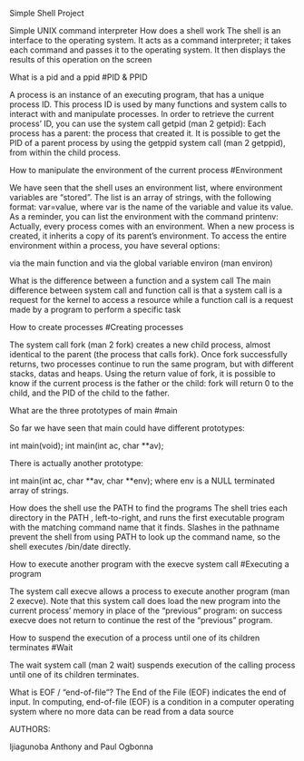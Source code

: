 Simple Shell Project

Simple UNIX command interpreter
How does a shell work
The shell is an interface to the operating system. It acts as a command interpreter; it takes each command and passes it to the operating system. It then displays the results of this operation on the screen

What is a pid and a ppid
#PID & PPID

A process is an instance of an executing program, that has a unique process ID. This process ID is used by many functions and system calls to interact with and manipulate processes. In order to retrieve the current process’ ID, you can use the system call getpid (man 2 getpid): Each process has a parent: the process that created it. It is possible to get the PID of a parent process by using the getppid system call (man 2 getppid), from within the child process.

How to manipulate the environment of the current process
#Environment

We have seen that the shell uses an environment list, where environment variables are “stored”. The list is an array of strings, with the following format: var=value, where var is the name of the variable and value its value. As a reminder, you can list the environment with the command printenv: Actually, every process comes with an environment. When a new process is created, it inherits a copy of its parent’s environment. To access the entire environment within a process, you have several options:

via the main function and via the global variable environ (man environ)

What is the difference between a function and a system call
The main difference between system call and function call is that a system call is a request for the kernel to access a resource while a function call is a request made by a program to perform a specific task

How to create processes
#Creating processes

The system call fork (man 2 fork) creates a new child process, almost identical to the parent (the process that calls fork). Once fork successfully returns, two processes continue to run the same program, but with different stacks, datas and heaps. Using the return value of fork, it is possible to know if the current process is the father or the child: fork will return 0 to the child, and the PID of the child to the father.

What are the three prototypes of main
#main

So far we have seen that main could have different prototypes:

int main(void); int main(int ac, char **av);

There is actually another prototype:

int main(int ac, char **av, char **env); where env is a NULL terminated array of strings.

How does the shell use the PATH to find the programs
The shell tries each directory in the PATH , left-to-right, and runs the first executable program with the matching command name that it finds. Slashes in the pathname prevent the shell from using PATH to look up the command name, so the shell executes /bin/date directly.

How to execute another program with the execve system call
#Executing a program

The system call execve allows a process to execute another program (man 2 execve). Note that this system call does load the new program into the current process’ memory in place of the “previous” program: on success execve does not return to continue the rest of the “previous” program.

How to suspend the execution of a process until one of its children terminates
#Wait

The wait system call (man 2 wait) suspends execution of the calling process until one of its children terminates.

What is EOF / “end-of-file”?
The End of the File (EOF) indicates the end of input. In computing, end-of-file (EOF) is a condition in a computer operating system where no more data can be read from a data source

AUTHORS:

Ijiagunoba Anthony and Paul Ogbonna

